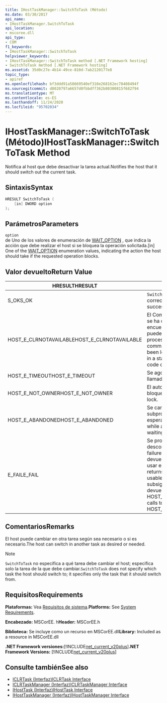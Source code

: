 ```yaml
---
title: IHostTaskManager::SwitchToTask (Método)
ms.date: 03/30/2017
api_name:
- IHostTaskManager.SwitchToTask
api_location:
- mscoree.dll
api_type:
- COM
f1_keywords:
- IHostTaskManager::SwitchToTask
helpviewer_keywords:
- IHostTaskManager::SwitchToTask method [.NET Framework hosting]
- SwitchToTask method [.NET Framework hosting]
ms.assetid: 35d0c27e-4b14-49ce-810d-7ab2120177e8
topic_type:
- apiref
ms.openlocfilehash: bf3ddd91a58669540ef310e268162ec78408494f
ms.sourcegitcommit: d8020797a6657d0fbbdff362b80300815f682f94
ms.translationtype: MT
ms.contentlocale: es-ES
ms.lasthandoff: 11/24/2020
ms.locfileid: "95702034"
---
```

# <a name="ihosttaskmanagerswitchtotask-method"></a><span data-ttu-id="ff0d7-102">IHostTaskManager::SwitchToTask (Método)</span><span class="sxs-lookup"><span data-stu-id="ff0d7-102">IHostTaskManager::SwitchToTask Method</span></span>

<span data-ttu-id="ff0d7-103">Notifica al host que debe desactivar la tarea actual.</span><span class="sxs-lookup"><span data-stu-id="ff0d7-103">Notifies the host that it should switch out the current task.</span></span>  
  
## <a name="syntax"></a><span data-ttu-id="ff0d7-104">Sintaxis</span><span class="sxs-lookup"><span data-stu-id="ff0d7-104">Syntax</span></span>  
  
```cpp  
HRESULT SwitchToTask (  
    [in] DWORD option  
);  
```  
  
## <a name="parameters"></a><span data-ttu-id="ff0d7-105">Parámetros</span><span class="sxs-lookup"><span data-stu-id="ff0d7-105">Parameters</span></span>  

 `option`  
 <span data-ttu-id="ff0d7-106">de Uno de los valores de enumeración de [WAIT_OPTION](wait-option-enumeration.md) , que indica la acción que debe realizar el host si se bloquea la operación solicitada.</span><span class="sxs-lookup"><span data-stu-id="ff0d7-106">[in] One of the [WAIT_OPTION](wait-option-enumeration.md) enumeration values, indicating the action the host should take if the requested operation blocks.</span></span>  
  
## <a name="return-value"></a><span data-ttu-id="ff0d7-107">Valor devuelto</span><span class="sxs-lookup"><span data-stu-id="ff0d7-107">Return Value</span></span>  
  
|<span data-ttu-id="ff0d7-108">HRESULT</span><span class="sxs-lookup"><span data-stu-id="ff0d7-108">HRESULT</span></span>|<span data-ttu-id="ff0d7-109">Descripción</span><span class="sxs-lookup"><span data-stu-id="ff0d7-109">Description</span></span>|  
|-------------|-----------------|  
|<span data-ttu-id="ff0d7-110">S_OK</span><span class="sxs-lookup"><span data-stu-id="ff0d7-110">S_OK</span></span>|<span data-ttu-id="ff0d7-111">`SwitchToTask` se devolvió correctamente.</span><span class="sxs-lookup"><span data-stu-id="ff0d7-111">`SwitchToTask` returned successfully.</span></span>|  
|<span data-ttu-id="ff0d7-112">HOST_E_CLRNOTAVAILABLE</span><span class="sxs-lookup"><span data-stu-id="ff0d7-112">HOST_E_CLRNOTAVAILABLE</span></span>|<span data-ttu-id="ff0d7-113">El Common Language Runtime (CLR) no se ha cargado en un proceso o el CLR se encuentra en un estado en el que no puede ejecutar código administrado ni procesar la llamada correctamente.</span><span class="sxs-lookup"><span data-stu-id="ff0d7-113">The common language runtime (CLR) has not been loaded into a process, or the CLR is in a state in which it cannot run managed code or process the call successfully.</span></span>|  
|<span data-ttu-id="ff0d7-114">HOST_E_TIMEOUT</span><span class="sxs-lookup"><span data-stu-id="ff0d7-114">HOST_E_TIMEOUT</span></span>|<span data-ttu-id="ff0d7-115">Se agotó el tiempo de espera de la llamada.</span><span class="sxs-lookup"><span data-stu-id="ff0d7-115">The call timed out.</span></span>|  
|<span data-ttu-id="ff0d7-116">HOST_E_NOT_OWNER</span><span class="sxs-lookup"><span data-stu-id="ff0d7-116">HOST_E_NOT_OWNER</span></span>|<span data-ttu-id="ff0d7-117">El autor de la llamada no posee el bloqueo.</span><span class="sxs-lookup"><span data-stu-id="ff0d7-117">The caller does not own the lock.</span></span>|  
|<span data-ttu-id="ff0d7-118">HOST_E_ABANDONED</span><span class="sxs-lookup"><span data-stu-id="ff0d7-118">HOST_E_ABANDONED</span></span>|<span data-ttu-id="ff0d7-119">Se canceló un evento mientras un subproceso o fibra bloqueados estaba esperando en él.</span><span class="sxs-lookup"><span data-stu-id="ff0d7-119">An event was canceled while a blocked thread or fiber was waiting on it.</span></span>|  
|<span data-ttu-id="ff0d7-120">E_FAIL</span><span class="sxs-lookup"><span data-stu-id="ff0d7-120">E_FAIL</span></span>|<span data-ttu-id="ff0d7-121">Se produjo un error grave desconocido.</span><span class="sxs-lookup"><span data-stu-id="ff0d7-121">An unknown catastrophic failure occurred.</span></span> <span data-ttu-id="ff0d7-122">Cuando un método devuelve E_FAIL, CLR ya no se puede usar en el proceso.</span><span class="sxs-lookup"><span data-stu-id="ff0d7-122">When a method returns E_FAIL, the CLR is no longer usable within the process.</span></span> <span data-ttu-id="ff0d7-123">Las llamadas subsiguientes a métodos de hospedaje devuelven HOST_E_CLRNOTAVAILABLE.</span><span class="sxs-lookup"><span data-stu-id="ff0d7-123">Subsequent calls to hosting methods return HOST_E_CLRNOTAVAILABLE.</span></span>|  
  
## <a name="remarks"></a><span data-ttu-id="ff0d7-124">Comentarios</span><span class="sxs-lookup"><span data-stu-id="ff0d7-124">Remarks</span></span>  

 <span data-ttu-id="ff0d7-125">El host puede cambiar en otra tarea según sea necesario o si es necesario.</span><span class="sxs-lookup"><span data-stu-id="ff0d7-125">The host can switch in another task as desired or needed.</span></span>  
  
> [!NOTE]
> <span data-ttu-id="ff0d7-126">`SwitchToTask` no especifica a qué tarea debe cambiar el host; especifica solo la tarea de la que debe cambiar.</span><span class="sxs-lookup"><span data-stu-id="ff0d7-126">`SwitchToTask` does not specify which task the host should switch to; it specifies only the task that it should switch from.</span></span>  
  
## <a name="requirements"></a><span data-ttu-id="ff0d7-127">Requisitos</span><span class="sxs-lookup"><span data-stu-id="ff0d7-127">Requirements</span></span>  

 <span data-ttu-id="ff0d7-128">**Plataformas:** Vea [Requisitos de sistema](../../get-started/system-requirements.md).</span><span class="sxs-lookup"><span data-stu-id="ff0d7-128">**Platforms:** See [System Requirements](../../get-started/system-requirements.md).</span></span>  
  
 <span data-ttu-id="ff0d7-129">**Encabezado:** MSCorEE. h</span><span class="sxs-lookup"><span data-stu-id="ff0d7-129">**Header:** MSCorEE.h</span></span>  
  
 <span data-ttu-id="ff0d7-130">**Biblioteca:** Se incluye como un recurso en MSCorEE.dll</span><span class="sxs-lookup"><span data-stu-id="ff0d7-130">**Library:** Included as a resource in MSCorEE.dll</span></span>  
  
 <span data-ttu-id="ff0d7-131">**.NET Framework versiones:**[!INCLUDE[net_current_v20plus](../../../../includes/net-current-v20plus-md.md)]</span><span class="sxs-lookup"><span data-stu-id="ff0d7-131">**.NET Framework Versions:** [!INCLUDE[net_current_v20plus](../../../../includes/net-current-v20plus-md.md)]</span></span>  
  
## <a name="see-also"></a><span data-ttu-id="ff0d7-132">Consulte también</span><span class="sxs-lookup"><span data-stu-id="ff0d7-132">See also</span></span>

- [<span data-ttu-id="ff0d7-133">ICLRTask (Interfaz)</span><span class="sxs-lookup"><span data-stu-id="ff0d7-133">ICLRTask Interface</span></span>](iclrtask-interface.md)
- [<span data-ttu-id="ff0d7-134">ICLRTaskManager (Interfaz)</span><span class="sxs-lookup"><span data-stu-id="ff0d7-134">ICLRTaskManager Interface</span></span>](iclrtaskmanager-interface.md)
- [<span data-ttu-id="ff0d7-135">IHostTask (Interfaz)</span><span class="sxs-lookup"><span data-stu-id="ff0d7-135">IHostTask Interface</span></span>](ihosttask-interface.md)
- [<span data-ttu-id="ff0d7-136">IHostTaskManager (Interfaz)</span><span class="sxs-lookup"><span data-stu-id="ff0d7-136">IHostTaskManager Interface</span></span>](ihosttaskmanager-interface.md)
